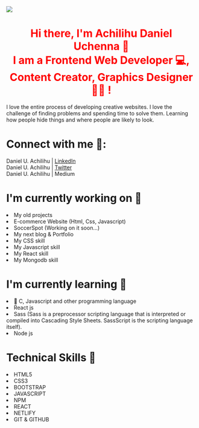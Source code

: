 <div style= background-color:'red>
<img  src='https://avatars.githubusercontent.com/u/107114779?s=400&u=f38e8eee575615408749792d36296c7949836b61&v=4'  />
 </div>
 
<h1 style="color:red" ALIGN="center"> Hi there, I'm <b>Achilihu Daniel Uchenna</b> 👋  </br> 
I am a Frontend Web Developer 💻, Content Creator, Graphics Designer 👩‍💻 !</h1>

I love the entire process of developing creative websites. I love the challenge of finding problems and spending time to solve them. Learning how people hide things and where people are likely to look.



<h1><b>Connect with me 🤝:</b> </h1>
Daniel U. Achilihu | <a href= https://www.linkedin.com/in/daniel-u-achilihu-633161150/>LinkedIn </a></br>
Daniel U. Achilihu | <a href= https://twitter.com/dan__kesh77>Twitter </a></br>
Daniel U. Achilihu | Medium </br>


 <h1><b>I'm currently working on 🔭</b> </h1>
<li>My old projects </li> 
<li>E-commerce Website (Html, Css, Javascript) </li> 
<li>SoccerSpot (Working on it soon...) </li>
<li>My next blog & Portfolio </li> 
<li>My CSS skill </li> 
<li>My Javascript skill </li>
<li>My React skill </li>
<li>My Mongodb skill </li> 



<h1> <b> I'm currently learning 🌱</b></h1>
<li>📱 C, Javascript and other programming language  </li>
<li>React js </li>  
 <li>Sass (Sass is a preprocessor scripting language that is interpreted or compiled into Cascading Style Sheets. SassScript is the scripting language itself). </li> 
<li>Node js </li> 



<h1> <b>Technical Skills 💼 </b> </h1>
<li>HTML5 </li>
<li>CSS3</li> 
<li>BOOTSTRAP</li> 
<li>JAVASCRIPT </li> 
<li>NPM </li> 
<li>REACT</li>
<li>NETLIFY </li> 
<li>GIT & GITHUB </li>
